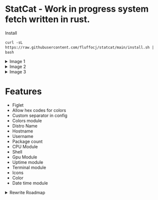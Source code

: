 # StatCat - Work in progress system fetch written in rust.

Install
```
curl -sL https://raw.githubusercontent.com/fluffocj/statcat/main/install.sh | bash
```


<details>
  <summary>Image 1</summary>
  
  ![Example](/images/image.png)
</details>

<details>
  <summary>Image 2</summary>
  
  ![Example](/images/image2.png)
</details>

<details>
  <summary>Image 3</summary>
  
  ![Example](/images/image3.png)
</details>



# Features
- Figlet
- Allow hex codes for colors
- Custom separator in config
- Colors module
- Distro Name
- Hostname
- Username
- Package count
- CPU Module
- Shell
- Gpu Module
- Uptime module
- Terminal module
- Icons
- Color
- Date time module



<details>
  <summary>Rewrite Roadmap</summary>

# Implemented
- Modules: OS, Hostname, CPU, Packages, Kernel,
Terminal, Uptime, Username, Shell, Desktop
- Config rework: Completely custom config, users decide exactly how it is printed.
- Figlet

# To do
- Images
- Custom ASCII
- Cache figlet
- Modules: Memory, Local IP, Media, Battery, Storage, GPU,
- Add bars to memory usage

# Other info
- Bordered decoration will no longer be an option, instead users will have to insert the border icons manually in the config. (This may change)


</details>

